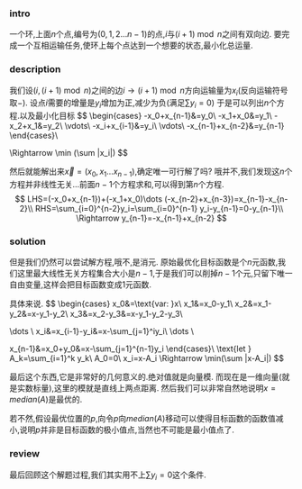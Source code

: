 ### intro

一个环,上面$n$个点,编号为$(0,1,2\dots n-1)$的点,$i$与$(i+1)\bmod n$之间有双向边.
要完成一个互相运输任务,使环上每个点达到一个想要的状态,最小化总运量.



### description

我们设$(i,(i+1)\bmod n)$之间的边$i\rightarrow (i+1)\bmod n$方向运输量为$x_i$(反向运输符号取$-$).
设点$i$需要的增量是$y_i$增加为正,减少为负(满足$\sum y_i=0$)
于是可以列出$n$个方程.以及最小化目标
$$
\begin{cases}
-x_0+x_{n-1}&=y_0\\
-x_1+x_0&=y_1\\
-x_2+x_1&=y_2\\
\vdots\\
-x_i+x_{i-1}&=y_i\\
\vdots\\
-x_{n-1}+x_{n-2}&=y_{n-1}
\end{cases}\\

\Rightarrow \min (\sum |x_i|)
$$

然后就能解出来$\vec x=(x_0,x_1\dots x_{n-1})$,确定唯一可行解了吗?
哦并不,我们发现这$n$个方程并非线性无关…前面$n-1$个方程求和,可以得到第$n$个方程.
$$
LHS=(-x_0+x_{n-1})+(-x_1+x_0)\dots (-x_{n-2}+x_{n-3})=x_{n-1}-x_{n-2}\\
RHS=\sum_{i=0}^{n-2}y_i=\sum_{i=0}^{n-1} y_i-y_{n-1}=0-y_{n-1}\\
\Rightarrow 
y_{n-1}=-x_{n-1}+x_{n-2}
$$

### solution

但是我们仍然可以尝试解方程,哦不,是消元.
原始最优化目标函数是个$n$元函数,我们这里最大线性无关方程集合大小是$n-1$,于是我们可以削掉$n-1$个元,只留下唯一自由变量,这样会把目标函数变成$1$元函数.



具体来说.
$$
\begin{cases}
x_0&=\text{var: }x\\
x_1&=x_0-y_1\\
x_2&=x_1-y_2&=x-y_1-y_2\\
x_3&=x_2-y_3&=x-y_1-y_2-y_3\\

\dots \\
x_i&=x_{i-1}-y_i&=x-\sum_{j=1}^iy_i\\
\dots \\

x_{n-1}&=x_0+y_0&=x-\sum_{j=1}^{n-1}y_i
\end{cases}\\
\text{let } A_k=\sum_{i=1}^k y_k\ A_0=0\\
x_i=x-A_i \Rightarrow \min(\sum |x-A_i|)
$$


最后这个东西,它是非常好的几何意义的.绝对值就是向量模.
而现在是一维向量(就是实数标量),这里的模就是直线上两点距离.
然后我们可以非常自然地说明$x=median(A)$是最优的.

若不然,假设最优位置的$p$,向令$p$向$median(A)$移动可以使得目标函数的函数值减小,说明$p$并非是目标函数的极小值点,当然也不可能是最小值点了.



### review

最后回顾这个解题过程,我们其实用不上$\sum y_i=0​$这个条件.



